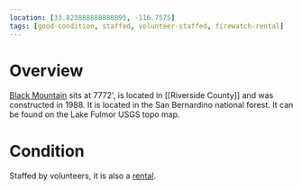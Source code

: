 ```yaml
---
location: [33.823888888888895, -116.7575]
tags: [good-condition, staffed, volunteer-staffed, firewatch-rental]
---
```


# Overview

[Black Mountain](http://www.peakbagging.com/CALookoutPhotos/BlkMount.html) sits at 7772', is located in [[Riverside County]] and was constructed in 1988. It is located in the San Bernardino national forest. It can be found on the Lake Fulmor USGS topo map.

# Condition

Staffed by volunteers, it is also a [rental](https://www.recreation.gov/camping/campgrounds/233296).